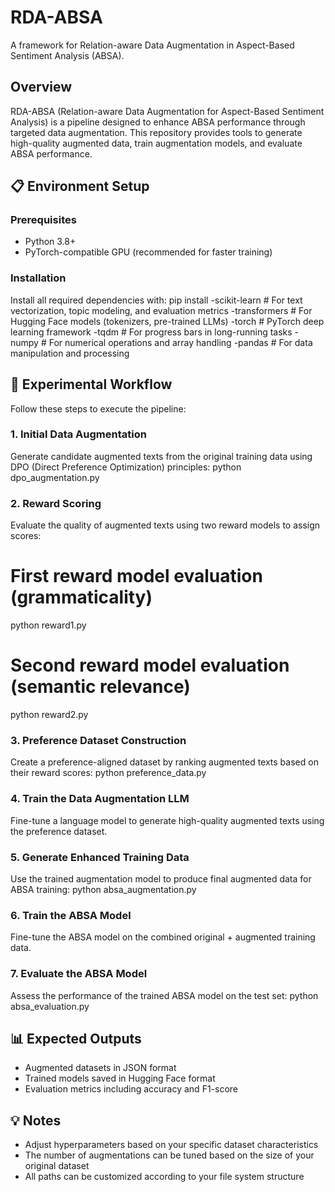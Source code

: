 # RDA-ABSA

A framework for Relation-aware Data Augmentation in Aspect-Based Sentiment Analysis (ABSA).

## Overview
RDA-ABSA (Relation-aware Data Augmentation for Aspect-Based Sentiment Analysis) is a pipeline designed to enhance ABSA performance through targeted data augmentation. This repository provides tools to generate high-quality augmented data, train augmentation models, and evaluate ABSA performance.

## 📋 Environment Setup

### Prerequisites
- Python 3.8+
- PyTorch-compatible GPU (recommended for faster training)

### Installation
Install all required dependencies with:
pip install 
-scikit-learn       # For text vectorization, topic modeling, and evaluation metrics
-transformers       # For Hugging Face models (tokenizers, pre-trained LLMs)
-torch              # PyTorch deep learning framework
-tqdm               # For progress bars in long-running tasks
-numpy              # For numerical operations and array handling
-pandas              # For data manipulation and processing

## 🚀 Experimental Workflow

Follow these steps to execute the pipeline:

### 1. Initial Data Augmentation
Generate candidate augmented texts from the original training data using DPO (Direct Preference Optimization) principles:
python dpo_augmentation.py 

### 2. Reward Scoring
Evaluate the quality of augmented texts using two reward models to assign scores:
# First reward model evaluation (grammaticality)
python reward1.py 

# Second reward model evaluation (semantic relevance)
python reward2.py 

### 3. Preference Dataset Construction
Create a preference-aligned dataset by ranking augmented texts based on their reward scores:
python preference_data.py 

### 4. Train the Data Augmentation LLM
Fine-tune a language model to generate high-quality augmented texts using the preference dataset.

### 5. Generate Enhanced Training Data
Use the trained augmentation model to produce final augmented data for ABSA training:
python absa_augmentation.py 

### 6. Train the ABSA Model
Fine-tune the ABSA model on the combined original + augmented training data.

### 7. Evaluate the ABSA Model
Assess the performance of the trained ABSA model on the test set:
python absa_evaluation.py 

## 📊 Expected Outputs
- Augmented datasets in JSON format
- Trained models saved in Hugging Face format
- Evaluation metrics including accuracy and F1-score

## 💡 Notes
- Adjust hyperparameters based on your specific dataset characteristics
- The number of augmentations can be tuned based on the size of your original dataset
- All paths can be customized according to your file system structure

    
